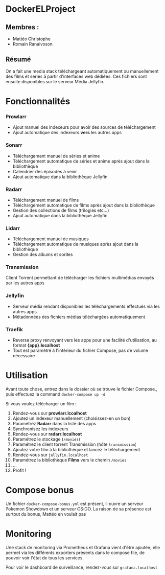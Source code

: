 # DockerELProject

## Membres :

- Mattéo Christophe
- Romain Ranaivoson

## Résumé

On a fait une media stack téléchargeant automatiquement ou manuellement des films et séries à partir d'interfaces web dédiées.
Ces fichiers sont ensuite disponibles sur le serveur Média Jellyfin.

# Fonctionnalités

### Prowlarr

- Ajout manuel des indexeurs pour avoir des sources de téléchargement
- Ajout automatique des indexeurs **vers** les autres apps

### Sonarr

- Téléchargement manuel de séries et anime
- Téléchargement automatique de séries et anime après ajout dans la bibliothèque
- Calendrier des épisodes à venir
- Ajout automatique dans la bibliothèque Jellyfin

### Radarr

- Téléchargement manuel de films
- Téléchargement automatique de films après ajout dans la bibliothèque
- Gestion des collections de films (trilogies etc...)
- Ajout automatique dans la bibliothèque Jellyfin

### Lidarr

- Téléchargement manuel de musiques
- Téléchargement automatique de musiques après ajout dans la bibliothèque
- Gestion des albums et sorites

### Transmission

Client Torrent permettant de télécharger les fichiers multimédias envoyés par les autres apps

### Jellyfin

- Serveur média rendant disponibles les téléchargements effectués via les autres apps
- Métadonnées des fichiers médias téléchargées automatiquement

### Traefik

- Reverse proxy renvoyant vers les apps pour une facilité d'utilisation, au format **{app}.localhost**
- Tout est paramétré à l'intérieur du fichier Compose, pas de volume nécessaire

# Utilisation

Avant toute chose, entrez dans le dossier où se trouve le fichier Compose., puis effectuez la command `docker-compose up -d`

Si vous voulez télécharger un film :

1. Rendez-vous sur **prowlarr.lcoalhost**
2. Ajoutez un indexeur manuellement (choisissez-en un bon)
3. Paramétrez **Radarr** dans la liste des apps
4. Synchronisez les indexeurs
5. Rendez-vous sur **radarr.localhost**
6. Paramétrez le stockage (`/movies`)
7. Paramétrez le client torrent Transmission (hôte `transmission`)
8. Ajoutez votre film à la bibliothèque et lancez le téléchargement
9. Rendez-vous sur `jellyfin.localhost`
10. Paramétrez la bibliothèque **Films** vers le chemin `/movies`
11. ...
12. Profit !

# Compose bonus

Un fichier `docker-compose-bonus.yml` est présent, il ouvre un serveur Pokemon Showdown et un serveur CS:GO. La raison de sa présence est surtout du bonus, Mattéo en voulait pas

# Monitoring

Une stack de monitoring via Prometheus et Grafana vient d'être ajoutée, elle permet via les différents exporters présents dans le compose file, de pouvoir voir l'état de tous les services.

Pour voir le dashboard de surveillance, rendez-vous sur `grafana.localhost`
